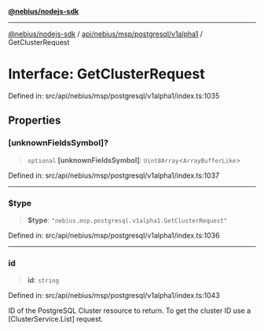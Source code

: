 [**@nebius/nodejs-sdk**](../../../../../../README.md)

***

[@nebius/nodejs-sdk](../../../../../../README.md) / [api/nebius/msp/postgresql/v1alpha1](../README.md) / GetClusterRequest

# Interface: GetClusterRequest

Defined in: src/api/nebius/msp/postgresql/v1alpha1/index.ts:1035

## Properties

### \[unknownFieldsSymbol\]?

> `optional` **\[unknownFieldsSymbol\]**: `Uint8Array`\<`ArrayBufferLike`\>

Defined in: src/api/nebius/msp/postgresql/v1alpha1/index.ts:1037

***

### $type

> **$type**: `"nebius.msp.postgresql.v1alpha1.GetClusterRequest"`

Defined in: src/api/nebius/msp/postgresql/v1alpha1/index.ts:1036

***

### id

> **id**: `string`

Defined in: src/api/nebius/msp/postgresql/v1alpha1/index.ts:1043

ID of the PostgreSQL Cluster resource to return.
 To get the cluster ID use a [ClusterService.List] request.
